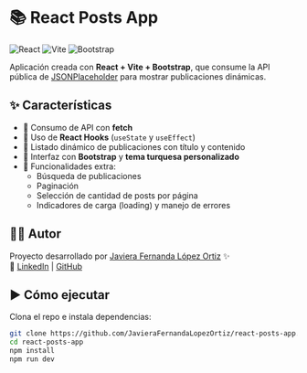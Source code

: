 # 📚 React Posts App  
![React](https://img.shields.io/badge/React-18.2.0-61DAFB?logo=react)   ![Vite](https://img.shields.io/badge/Vite-5.0-646CFF?logo=vite&logoColor=white)   ![Bootstrap](https://img.shields.io/badge/Bootstrap-5.3-7952B3?logo=bootstrap&logoColor=white)  

Aplicación creada con **React + Vite + Bootstrap**, que consume la API pública de [JSONPlaceholder](https://jsonplaceholder.typicode.com/posts) para mostrar publicaciones dinámicas.  

## ✨ Características
- 🔹 Consumo de API con **fetch**
- 🔹 Uso de **React Hooks** (`useState` y `useEffect`)
- 🔹 Listado dinámico de publicaciones con título y contenido
- 🔹 Interfaz con **Bootstrap** y **tema turquesa personalizado**
- 🔹 Funcionalidades extra:
  - Búsqueda de publicaciones
  - Paginación
  - Selección de cantidad de posts por página
  - Indicadores de carga (loading) y manejo de errores
  
## 👩‍💻 Autor
Proyecto desarrollado por [Javiera Fernanda López Ortiz](https://github.com/JavieraFernandaLopezOrtiz) ✨  
🔗 [LinkedIn](https://www.linkedin.com/in/javiera-lopez-ortiz/) | [GitHub](https://github.com/JavieraFernandaLopezOrtiz)


## ▶️ Cómo ejecutar
Clona el repo e instala dependencias:

```bash
git clone https://github.com/JavieraFernandaLopezOrtiz/react-posts-app.git
cd react-posts-app
npm install
npm run dev
